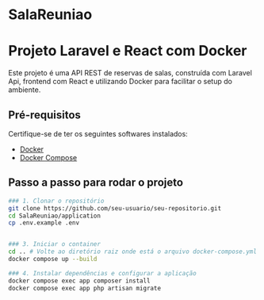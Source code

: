 # SalaReuniao
# Projeto Laravel e React com Docker

Este projeto é uma API REST de reservas de salas, construída com Laravel Api, frontend com React e utilizando Docker para facilitar o setup do ambiente.

## Pré-requisitos

Certifique-se de ter os seguintes softwares instalados:

- [Docker](https://www.docker.com/get-started)
- [Docker Compose](https://docs.docker.com/compose/install/)

## Passo a passo para rodar o projeto


```bash
### 1. Clonar o repositório
git clone https://github.com/seu-usuario/seu-repositorio.git
cd SalaReuniao/application
cp .env.example .env


### 3. Iniciar o container
cd .. # Volte ao diretório raiz onde está o arquivo docker-compose.yml
docker compose up --build

### 4. Instalar dependências e configurar a aplicação
docker compose exec app composer install
docker compose exec app php artisan migrate





